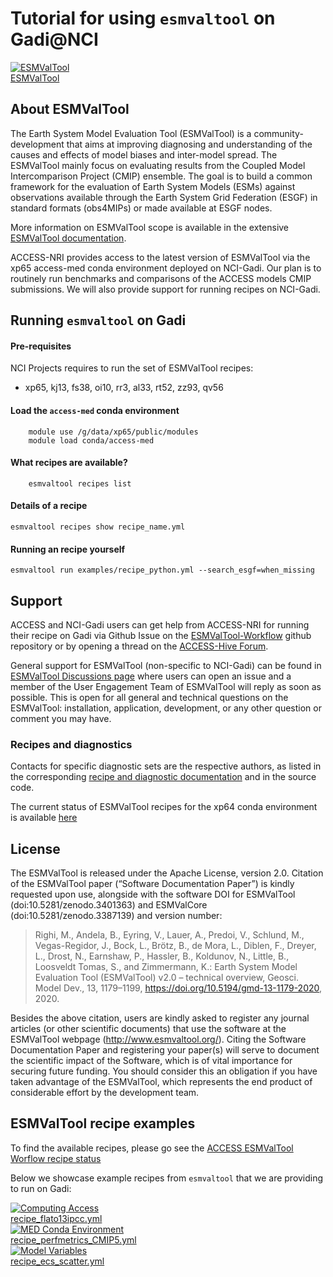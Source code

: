 # Tutorial for using `esmvaltool` on Gadi@NCI

<div class="card-container">
    <a href="model_evaluation_on_gadi/model_evaluation_on_gadi_esmvaltool" class="aspect1to2-card default-text-color">
        <div class="squared-card-image-container">
            <img src="../../../assets/model_evaluation/logo_esmvaltool.png" alt="ESMValTool"></img>
        </div>
        <div class="squared-card-text-container bold">ESMValTool</div>
    </a>
</div>

## About ESMValTool

The Earth System Model Evaluation Tool (ESMValTool) is a community-development that aims at improving diagnosing and understanding of the causes and effects of model biases and inter-model spread. The ESMValTool mainly focus on evaluating results from the Coupled Model Intercomparison Project (CMIP) ensemble. The goal is to build a common framework for the evaluation of Earth System Models (ESMs) against observations available through the Earth System Grid Federation (ESGF) in standard formats (obs4MIPs) or made available at ESGF nodes.

More information on ESMValTool scope is available in the extensive [ESMValTool documentation][esmvaltool-doc].

ACCESS-NRI provides access to the latest version of ESMValTool via the xp65 access-med conda environment deployed on NCI-Gadi.
Our plan is to routinely run benchmarks and comparisons of the ACCESS models CMIP submissions. We will also provide support for running recipes on NCI-Gadi.

## Running `esmvaltool` on Gadi

#### Pre-requisites

NCI Projects requires to run the set of ESMValTool recipes:

- xp65, kj13, fs38, oi10, rr3, al33, rt52, zz93, qv56


#### Load the `access-med` conda environment

```
    module use /g/data/xp65/public/modules
    module load conda/access-med
```

#### What recipes are available?
```
    esmvaltool recipes list
```

#### Details of a recipe
```
esmvaltool recipes show recipe_name.yml
```

#### Running an recipe yourself

```
esmvaltool run examples/recipe_python.yml --search_esgf=when_missing
```

## Support

ACCESS and NCI-Gadi users can get help from ACCESS-NRI for running their recipe on Gadi via Github Issue on the [ESMValTool-Workflow][esmvaltool-workflow-repository] github repository or by opening a thread on the [ACCESS-Hive Forum][access-hive].

General support for ESMValTool (non-specific to NCI-Gadi) can be found in [ESMValTool Discussions page][esmvaltool-discussions] where users can open an issue and a member of the User Engagement Team of ESMValTool will reply as soon as possible. This is open for all general and technical questions on the ESMValTool: installation, application, development, or any other question or comment you may have.

### Recipes and diagnostics

Contacts for specific diagnostic sets are the respective authors, as listed in the corresponding [recipe and diagnostic documentation][esmvaltool-recipe-list] and in the source code.

The current status of ESMValTool recipes for the xp64 conda environment is available [here][esmvaltool-workflow-repository]

## License

The ESMValTool is released under the Apache License, version 2.0. Citation of the ESMValTool paper (“Software Documentation Paper”) is kindly requested upon use, alongside with the software DOI for ESMValTool (doi:10.5281/zenodo.3401363) and ESMValCore (doi:10.5281/zenodo.3387139) and version number:

> Righi, M., Andela, B., Eyring, V., Lauer, A., Predoi, V., Schlund, M., Vegas-Regidor, J., Bock, L., Brötz, B., de Mora, L., Diblen, F., Dreyer, L., Drost, N., Earnshaw, P., Hassler, B., Koldunov, N., Little, B., Loosveldt Tomas, S., and Zimmermann, K.: Earth System Model Evaluation Tool (ESMValTool) v2.0 – technical overview, Geosci. Model Dev., 13, 1179–1199, https://doi.org/10.5194/gmd-13-1179-2020, 2020.

Besides the above citation, users are kindly asked to register any journal articles (or other scientific documents) that use the software at the ESMValTool webpage (http://www.esmvaltool.org/). Citing the Software Documentation Paper and registering your paper(s) will serve to document the scientific impact of the Software, which is of vital importance for securing future funding. You should consider this an obligation if you have taken advantage of the ESMValTool, which represents the end product of considerable effort by the development team.


## ESMValTool recipe examples

<!-- Explain what the Tiers mean: Tier3 not to be distributed / license issue, Tier2: some restrictions, but can be redistributed while citing papers etc., Tier1: open for everyone -->

To find the available recipes, please go see the [ACCESS ESMValTool Worflow recipe status][esmvaltool-workflow-repository]

Below we showcase example recipes from `esmvaltool` that we are providing to run on Gadi:

<!-- Compare to list from https://github.com/ACCESS-NRI/ESMValTool-workflow/issues/103 -->

<div class="card-container">
    <a href="https://docs.esmvaltool.org/en/latest/recipes/recipe_ipccwg1ar5ch9.htmld" class="squared-card default-text-color">
        <div class="squared-card-image-container">
            <img src="../../../assets/model_evaluation/esmvaltool/fig-9-3.png" alt="Computing Access"></img>
        </div>
        <div class="squared-card-text-container bold">recipe_flato13ipcc.yml</div>
    </a>
    <a href="https://docs.esmvaltool.org/en/latest/recipes/recipe_perfmetrics.html" class="squared-card default-text-color">
        <div class="squared-card-image-container">
            <img src="../../../assets/model_evaluation/esmvaltool/fig4_ipccar5_ch9.png" alt="MED Conda Environment"></img>
        </div>
        <div class="squared-card-text-container bold">recipe_perfmetrics_CMIP5.yml</div>
    </a>
    <a href="https://docs.esmvaltool.org/en/latest/recipes/recipe_emergent_constraints.html" class="squared-card default-text-color">
        <div class="squared-card-image-container">
            <img src="../../../assets/model_evaluation/esmvaltool/ltmi1_1.png" alt="Model Variables"></img>
        </div>
        <div class="squared-card-text-container bold">recipe_ecs_scatter.yml</div>
    </a>
</div>

<!-- <tr>
  <td><a href="/assets/model_evaluation/esmvaltool/fig-9-8.png"><img src="/assets/model_evaluation/esmvaltool/fig-9-8.png" title="Global average 2m temperature anomalies; resembling Flato et al. (2013), Fig. 9.8." /></a></td>
  <td><a href="/assets/model_evaluation/esmvaltool/fig-9-4.png"><img src="/assets/model_evaluation/esmvaltool/fig-9-4.png" title="CMIP5 multi-model mean precipitation, multi-model mean bias, multi-model mean of absolute error, multi-model mean of relative error; resembling Flato et al. (2013), Fig. 9.4." /></a></td>
  <td><a href="/assets/model_evaluation/esmvaltool/diurnal_fig1.png"><img src="/assets/model_evaluation/esmvaltool/diurnal_fig1.png" title="Mean number of days exceeding the Diurnal Temperature Range (DTR) simulated during the historical period (1961-1990) by 5 degrees during the period 2030-2080. The result is derived from one RCP 8.5 scenario simulated by MPI-ESM-MR." /></a></td>
</tr>
<tr>
  <td><a href="https://docs.esmvaltool.org/en/latest/recipes/recipe_ipccwg1ar5ch9.html">
	  recipe_flato13ipcc.yml</a></td>
  <td><a href="https://docs.esmvaltool.org/en/latest/recipes/recipe_ipccwg1ar5ch9.html">
	  recipe_flato13ipcc.yml</a></td>
  <td><a href="https://docs.esmvaltool.org/en/latest/recipes/recipe_diurnal_temperature_index.html">
	  recipe_diurnal_index.yml</a></td>
</tr>
<tr>
  <td><a href="/assets/model_evaluation/esmvaltool/crem_error_metric.png"><img src="/assets/model_evaluation/esmvaltool/crem_error_metric.png" title="Cloud Regime Error Metrics (CREMpd) from William and Webb (2009) applied to those CMIP5 AMIP simulations with the required data in the archive. A perfect score with respect to ISCCP is zero; the dashed red line is an indication of observational uncertainty." /></a></td>
  <td><a href="/assets/model_evaluation/esmvaltool/collins_fig2.png"><img src="/assets/model_evaluation/esmvaltool/collins_fig2.png" title="Time series of global annual mean surface air temperature anomalie (relative to 1986–2005) from CMIP5 concentration-driven experiments." /></a></td>
  <td><a href="/assets/model_evaluation/esmvaltool/autoassess_fig1.png"><img src="/assets/model_evaluation/esmvaltool/autoassess_fig1.png" title="Using Quasi-Biennial Oscillation (QBO) as measure for tropical variability in the stratosphere. Mean zonal wind at 30hPa defines the period and amplitude of the QBO. QBO for UKESM1-0-LL." /></a></td>
</tr>
<tr>
  <td><a href="https://docs.esmvaltool.org/en/latest/recipes/recipe_crem.html">
      recipe_crem.yml</a></td>
  <td><a href="https://docs.esmvaltool.org/en/latest/recipes/recipe_collins13ipcc.html">
      recipe_collins13ipcc.yml</a></td>
  <td><a href="https://docs.esmvaltool.org/en/latest/recipes/recipe_autoassess_stratosphere.html">
	  recipe_autoassess_stratosphere.yml</a></td>
</tr>  
<tr>
  <td><a href="/assets/model_evaluation/esmvaltool/figure_namelist_clouds_liq_h2o_taylor.png"><img src="/assets/model_evaluation/esmvaltool/figure_namelist_clouds_liq_h2o_taylor.png" title="Taylor diagram showing the 20-yr annual average performance of CMIP5 models for total cloud fraction as compared to MODIS satellite observations." /></a></td>
  <td><a href="/assets/model_evaluation/esmvaltool/zmnam_fig1.png"><img src="/assets/model_evaluation/esmvaltool/zmnam_fig1.png" title="Regression map of the zonal-mean NAM index onto geopotential height, for a selected pressure level (250 hPa) for the MPI-ESM-MR model (CMIP5 AMIP experiment, period 1979-2008). Negative values are shaded in grey." /></a></td>
  <td><a href="/assets/model_evaluation/esmvaltool/russel18_1.png"><img src="/assets/model_evaluation/esmvaltool/russel18_1.png" title="Annual mean CO2 flux (sea to air, gC/(yr * m2), positive (red) is out of the ocean) as a polar contour map." /></a></td>
</tr>
<tr>
  <td><a href="https://docs.esmvaltool.org/en/latest/recipes/recipe_clouds.html">
      recipe_lauer13jclim.yml</a></td>
  <td><a href="https://docs.esmvaltool.org/en/latest/recipes/recipe_zmnam.html">
      recipe_zmnam.yml</a></td>
  <td><a href="https://docs.esmvaltool.org/en/latest/recipes/recipe_russell18jgr.html">
      recipe_russell18jgr.yml</a></td>
</tr>
<tr>
  <td><a href="/assets/model_evaluation/esmvaltool/sos_bias_comparison_MPI-ESM1-2-HR_ESACCI-SSS.png"><img src="/assets/model_evaluation/esmvaltool/sos_bias_comparison_MPI-ESM1-2-HR_ESACCI-SSS.png" title="Radar plot showing the mean state biases (simulation minus observations) for the regional averages of sea surface salinity in the selected ocean basins and seas." /></a></td>
  <td><a href="/assets/model_evaluation/esmvaltool/scatterplot_merged_training_data_SHL.png"><img src="/assets/model_evaluation/esmvaltool/scatterplot_merged_training_data_SHL.png" title="Emergent relationship (solid blue and orange lines) of the Sherwood et al. (2014) emergent constraint, which is based on the lower tropospheric mixing index (LTMI)." /></a></td>
  <td><a href="/assets/model_evaluation/esmvaltool/catchments.png"><img src="/assets/model_evaluation/esmvaltool/catchments.png" title="Calculate biases of long-term climatological annual means of total runoff, precipitation and evapotranspiration for 12 large-scale catchments on different continents and climates." /></a></td>
</tr>
<tr>
  <td><a href="https://docs.esmvaltool.org/en/latest/recipes/recipe_sea_surface_salinity.html">
      recipe_sea_surface_salinity.yml</a></td>
  <td><a href="https://docs.esmvaltool.org/en/latest/recipes/recipe_schlund20esd.html">
      recipe_schlund20esd.yml</a></td>
  <td><a href="https://docs.esmvaltool.org/en/latest/recipes/recipe_runoff_et.html">
      recipe_runoff_et.yml</a></td>
</tr>
<tr>
  <td><a href="/assets/model_evaluation/esmvaltool/perfmetrics_fig_1.png"><img src="/assets/model_evaluation/esmvaltool/perfmetrics_fig_1.png" title="Annual cycle of globally averaged temperature at 850 hPa (time period 1980-2005) for different CMIP5 models (historical simulation) (thin colored lines) in comparison to ERA-Interim (thick yellow line) and NCEP (thick black dashed line) reanalysis data." /></a></td>
  <td><a href="/assets/model_evaluation/esmvaltool/histogram_spi.png"><img src="/assets/model_evaluation/esmvaltool/histogram_spi.png" title="(top) Probability distribution of the standardized precipitation index of a sub-set of the CMIP5 models, and (bottom) bias relative to the CRU reference data set." /></a></td>
  <td><a href="/assets/model_evaluation/esmvaltool/MPI-ESM-LR_historical_r1i1p1_rocoef-vs-relprbias.png"><img src="/assets/model_evaluation/esmvaltool/MPI-ESM-LR_historical_r1i1p1_rocoef-vs-relprbias.png" title="Biases in runoff coefficient (runoff/precipitation) and precipitation for major catchments of the globe. The MPI-ESM-LR historical simulation (1970-2000) is used as an example." /></a></td>
</tr>
<tr>
  <td><a href="https://docs.esmvaltool.org/en/latest/recipes/recipe_perfmetrics.html">
      recipe_perfmetrics_CMIP5.yml</a></td>
  <td><a href="https://docs.esmvaltool.org/en/latest/recipes/recipe_spei.html">
      recipe_spei.yml</a></td>
  <td><a href="https://docs.esmvaltool.org/en/latest/recipes/recipe_runoff_et.html">
      recipe_runoff_et.yml</a></td>
</tr>
<tr>
  <td><a href="/assets/model_evaluation/esmvaltool/hyint_trends.png"><img src="/assets/model_evaluation/esmvaltool/hyint_trends.png" title="Multi-model trend coefficients over selected indices (figure type 14) for rcp85 2006-2099 future projection normalized to the 1976-2005 historical period." /></a></td>
  <td><a href="/assets/model_evaluation/esmvaltool/pdf_HadCRUT4.png"><img src="/assets/model_evaluation/esmvaltool/pdf_HadCRUT4.png" title="The PDF for ECS. The orange histograms (both panels) show the prior distributions that arise from equal weighting of the CMIP5 models in 0.5 K bins." /></a></td>
  <td><a href="/assets/model_evaluation/esmvaltool/cdd_timeseries.png"><img src="/assets/model_evaluation/esmvaltool/cdd_timeseries.png" title="Timeseries of Consecutive Dry Days index for CMIP5 models." /></a></td>
</tr>
<tr>
  <td><a href="https://docs.esmvaltool.org/en/latest/recipes/recipe_hyint.html">
      recipe_hyint.yml</a></td>
  <td><a href="https://docs.esmvaltool.org/en/latest/recipes/recipe_cox18nature.html">
      recipe_cox18_nature.yml</a></td>
  <td><a href="https://docs.esmvaltool.org/en/latest/recipes/recipe_extreme_events.html">
      recipe_extreme_events.yml</a></td>
</tr>
<tr>
  <td><a href="/assets/model_evaluation/esmvaltool/reichlerkim08bams_smpi.png"><img src="/assets/model_evaluation/esmvaltool/reichlerkim08bams_smpi.png" title="Performance index I2 for individual models (circles). Circle sizes indicate the length of the 95% confidence intervals. The black circle indicates the I2 of the multi-model mean (similar to Reichler and Kim (2008), Figure 1)." /></a></td>
  <td><a href="/assets/model_evaluation/esmvaltool/bias_CMIP5_MPI-ESM-LR_rcp85_r1i1p1.png"><img src="/assets/model_evaluation/esmvaltool/bias_CMIP5_MPI-ESM-LR_rcp85_r1i1p1.png" title="Biases in five major land cover fractions for different regions and one experiment." /></a></td>
  <td><a href="/assets/model_evaluation/esmvaltool/miles_block.png"><img src="/assets/model_evaluation/esmvaltool/miles_block.png" title="Blocking events frequency for EC-Earth model 1980-1989, compared to ERA-Interim." /></a></td>
</tr>
<tr>
  <td><a href="https://docs.esmvaltool.org/en/latest/recipes/recipe_smpi.html">
      recipe_smpi.yml</a></td>
  <td><a href="https://docs.esmvaltool.org/en/latest/recipes/recipe_landcover.html">
      recipe_landcover.yml</a></td>
  <td><a href="https://docs.esmvaltool.org/en/latest/recipes/recipe_miles.html">
      recipe_miles_block.yml</a></td>
</tr>
<tr>
  <td><a href="/assets/model_evaluation/esmvaltool/total_Phytoplankton_MPI-ESM1-2-LR_ESACCI-OC_scatter.png"><img src="/assets/model_evaluation/esmvaltool/total_Phytoplankton_MPI-ESM1-2-LR_ESACCI-OC_scatter.png" title="Scatter plot of surface chlorophyll from ESACCI-OC ocean colour data version 5.0 and the MPI-ESM1-2-LR model." /></a></td>
  <td><a href="/assets/model_evaluation/esmvaltool/HadGEM2-CC_NHW_ice_extent_Fractionalcover_1989DJF.png"><img src="/assets/model_evaluation/esmvaltool/HadGEM2-CC_NHW_ice_extent_Fractionalcover_1989DJF.png" title="Northern hemisphere Winter sea ice extent for the HadGem2-CC model." /></a></td>
  <td><a href="/assets/model_evaluation/esmvaltool/MultipleModels_timeseries_drake_1860_2004.png"><img src="/assets/model_evaluation/esmvaltool/MultipleModels_timeseries_drake_1860_2004.png" title="Multi-model time series plot of water transport through the Drake Passage." /></a></td>
</tr>
<tr>
  <td><a href="https://docs.esmvaltool.org/en/latest/recipes/recipe_esacci_oc.html">
      recipe_esacci_oc.yml</a></td>
  <td><a href="https://docs.esmvaltool.org/en/latest/recipes/recipe_oceans.html">
      recipe_ocean_ice_extent.yml</a></td>
  <td><a href="https://docs.esmvaltool.org/en/latest/recipes/recipe_oceans.html">
      recipe_ocean_amoc.yml</a></td>
</tr> -->

</table>

[esmvaltool-web]: https://www.esmvaltool.org/
[esmvaltool-doc]: https://docs.esmvaltool.org/en/latest
[esmvaltool-tutorial]: https://esmvalgroup.github.io/ESMValTool_Tutorial/index.html
[esmvaltool-source]: https://github.com/ESMValGroup/ESMValTool#readme
[esmvaltool-workflow-repository]: https://github.com/ACCESS-NRI/ESMValTool-workflow.git
[esmvaltool-discussions]: https://github.com/ESMValGroup/ESMValTool/discussions
[access-hive]: https://access-hive.org.au
[esmvaltool-recipe-list]: https://docs.esmvaltool.org/en/latest/recipes/index.html#recipes